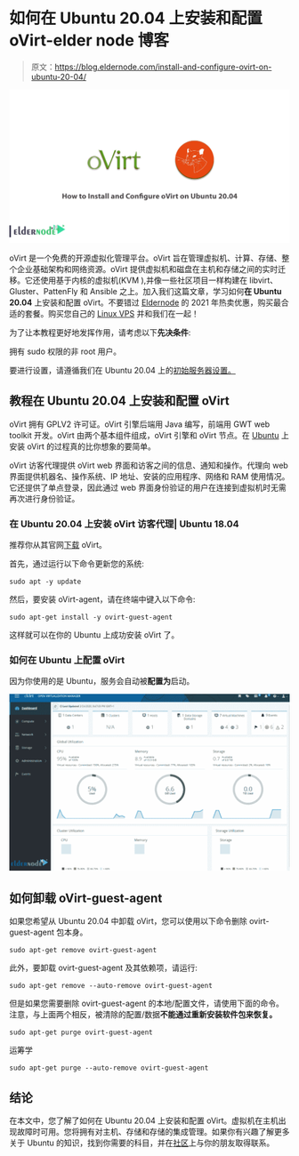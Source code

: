 # 如何在 Ubuntu 20.04 上安装和配置 oVirt-elder node 博客

> 原文：<https://blog.eldernode.com/install-and-configure-ovirt-on-ubuntu-20-04/>

![How to Install and Configure oVirt on Ubuntu 20.04](img/46b7fa83597ba26c0143f2cc1ea22dbb.png)

oVirt 是一个免费的开源虚拟化管理平台。oVirt 旨在管理虚拟机、计算、存储、整个企业基础架构和网络资源。oVirt 提供虚拟机和磁盘在主机和存储之间的实时迁移。它还使用基于内核的虚拟机(KVM ),并像一些社区项目一样构建在 libvirt、Gluster、PattenFly 和 Ansible 之上。加入我们这篇文章，学习如何**在 Ubuntu 20.04** 上安装和配置 oVirt。不要错过 [Eldernode](https://eldernode.com/) 的 2021 年热卖优惠，购买最合适的套餐。购买您自己的 [Linux VPS](https://eldernode.com/linux-vps/) 并和我们在一起！

为了让本教程更好地发挥作用，请考虑以下**先决条件**:

拥有 sudo 权限的非 root 用户。

要进行设置，请遵循我们在 Ubuntu 20.04 上的[初始服务器设置。](https://blog.eldernode.com/initial-server-setup-on-ubuntu-20/)

## **教程在 Ubuntu 20.04 上安装和配置 oVirt**

oVirt 拥有 GPLV2 许可证。oVirt 引擎后端用 Java 编写，前端用 GWT web toolkit 开发。oVirt 由两个基本组件组成，oVirt 引擎和 oVirt 节点。在 [Ubuntu](https://blog.eldernode.com/tag/ubuntu/) 上安装 oVirt 的过程真的比你想象的要简单。

oVirt 访客代理提供 oVirt web 界面和访客之间的信息、通知和操作。代理向 web 界面提供机器名、操作系统、IP 地址、安装的应用程序、网络和 RAM 使用情况。它还提供了单点登录，因此通过 web 界面身份验证的用户在连接到虚拟机时无需再次进行身份验证。

### **在 Ubuntu 20.04 上安装 oVirt 访客代理|** **Ubuntu 18.04**

推荐你从其官网[下载](https://www.ovirt.org/download/) oVirt。

首先，通过运行以下命令更新您的系统:

```
sudo apt -y update
```

然后，要安装 oVirt-agent，请在终端中键入以下命令:

```
sudo apt-get install -y ovirt-guest-agent
```

这样就可以在你的 Ubuntu 上成功安装 oVirt 了。

### **如何在 Ubuntu 上配置 oVirt**

因为你使用的是 Ubuntu，服务会自动被**配置为**启动。

![oVirt Dashboard](img/c8dc6d8dee3486fa5e6ded19d38f46fe.png)

## **如何卸载 oVirt-guest-agent**

如果您希望从 Ubuntu 20.04 中卸载 oVirt，您可以使用以下命令删除 ovirt-guest-agent 包本身。

```
sudo apt-get remove ovirt-guest-agent
```

此外，要卸载 ovirt-guest-agent 及其依赖项，请运行:

```
sudo apt-get remove --auto-remove ovirt-guest-agent
```

但是如果您需要删除 ovirt-guest-agent 的本地/配置文件，请使用下面的命令。注意，与上面两个相反，被清除的配置/数据**不能通过重新安装软件包来恢复。**

```
sudo apt-get purge ovirt-guest-agent
```

运筹学

```
sudo apt-get purge --auto-remove ovirt-guest-agent
```

## **结论**

在本文中，您了解了如何在 Ubuntu 20.04 上安装和配置 oVirt。虚拟机在主机出现故障时可用。您将拥有对主机、存储和存储的集成管理。如果你有兴趣了解更多关于 Ubuntu 的知识，找到你需要的科目，并在[社区](https://community.eldernode.com/)上与你的朋友取得联系。
